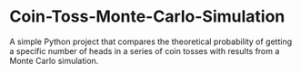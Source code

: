 # Coin-Toss-Monte-Carlo-Simulation
A simple Python project that compares the theoretical probability of getting a specific number of heads in a series of coin tosses with results from a Monte Carlo simulation.
